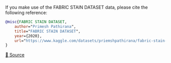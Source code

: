 If you make use of the FABRIC STAIN DATASET data, please cite the following reference:

``` bibtex 
@misc{FABRIC STAIN DATASET,
	author="Primesh Pathirana",
	title="FABRIC STAIN DATASET",
	year={2020},
	url="https://www.kaggle.com/datasets/priemshpathirana/fabric-stain-dataset"
}
```

[🔗 Source](https://www.kaggle.com/datasets/priemshpathirana/fabric-stain-dataset)
